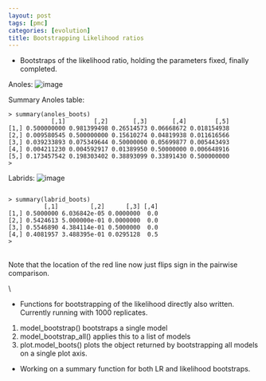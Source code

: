 ```yaml
---
layout: post
tags: [pmc]
categories: [evolution]
title: Bootstrapping Likelihood ratios
---
```







 








-   Bootstraps of the likelihood ratio, holding the parameters fixed,
    finally completed.

Anoles:
![image](http://openwetware.org/images/thumb/4/47/Anoles_LR.png/600px-Anoles_LR.png)

Summary Anoles table:

~~~~ {.de1}
> summary(anoles_boots)
            [,1]        [,2]       [,3]       [,4]        [,5]
[1,] 0.500000000 0.981399498 0.26514573 0.06668672 0.018154938
[2,] 0.009580545 0.500000000 0.15610274 0.04819938 0.011616566
[3,] 0.039233893 0.075349644 0.50000000 0.05699877 0.005443493
[4,] 0.004211230 0.004592917 0.01389950 0.50000000 0.006648916
[5,] 0.173457542 0.198303402 0.38893099 0.33891430 0.500000000
>
~~~~

Labrids:
![image](http://openwetware.org/images/thumb/f/fc/Labrid_LR.png/600px-Labrid_LR.png)

~~~~ {.de1}
 
> summary(labrid_boots)
          [,1]         [,2]      [,3] [,4]
[1,] 0.5000000 6.036842e-05 0.0000000  0.0
[2,] 0.5424613 5.000000e-01 0.0000000  0.0
[3,] 0.5546890 4.384114e-01 0.5000000  0.0
[4,] 0.4081957 3.488395e-01 0.0295128  0.5
>
~~~~

\
 Note that the location of the red line now just flips sign in the
pairwise comparison.

\

-   Functions for bootstrapping of the likelihood directly also written.
    Currently running with 1000 replicates.

1.  model\_bootstrap() bootstraps a single model
2.  model\_bootstrap\_all() applies this to a list of models
3.  plot.model\_boots() plots the object returned by bootstrapping all
    models on a single plot axis.

-   Working on a summary function for both LR and likelihood bootstraps.


